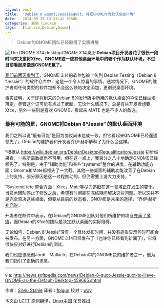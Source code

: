 ```yaml
---
layout: post
title:	"Debian 8 &quot;Jessie&quot; 将把GNOME作为默认桌面环境"
date:	2014-09-25 13:33:41 +0800 
categories:	新闻 linuxcn 
tags:	[linuxcn,Debian,Gnome]
---
```




> 
> Debian的GNOME团队已经取得了实质进展
> 
> 
> 


![The GNOME 3.14 desktop](/Asserts/Images//attachment/album/201409/25/133343bg4fgyriy6w4uxk0.jpg)*GNOME 3.14桌面*
**Debian项目开发者花了很长一段时间来决定将Xfce，GNOME或一些其他桌面环境中的哪个作为默认环境，不过目前看起来像是GNOME赢了。**


[我们前两天提到了](http://news.softpedia.com/news/Debian-8-quot-Jessie-quot-to-Get-GNOME-3-14-459470.shtml)，GNOME 3.14的软件包被上传到 Debian Testing（Debian 8 “Jessie”）的软件仓库中，这是一个令人惊喜的事情。通常情况下，GNOME的维护者对任何类型的软件包都不会这么快地决定添加，更别说桌面环境。


事实证明，关于即将到来的Debian 8的发行版中所用的默认桌面的争论已经尘埃落定，尽管这个词可能有点过于武断。无论什么情况下，总是有些开发者想要Xfce，另外一些则是喜欢 GNOME，看起来 MATE 也是不少人的备选。


### 最有可能的是，GNOME将Debian 8“Jessie” 的默认桌面环境


我们之所以说“最有可能”是因为协议尚未达成一致，但它看起来GNOME已经遥遥领先了。Debian的维护者和开发者乔伊·赫斯解释了为什么会这样。


“根据从 <https://wiki.debian.org/DebianDesktop/Requalification/Jessie> 初步结果看，一些所需数据尚不可用，但在这一点上，我百分之八十地确定GNOME已经领先了。特别是，由于“辅助功能”和某些“systemd”整合的进度。在辅助功能方面：Gnome和Mate都领先了一大截。其他一些桌面的辅助功能改善了在Debian上的支持，部分原因是这一过程推动的，但仍需要上游大力支持。“


“Systemd /etc 整合方面：Xfce，Mate等尽力追赶在这一领域正在发生的变化，当技术团队停止了修改之后，希望有时间能在冻结期间解决这些问题。所以这并不是完全否决这些桌面，但要从目前的状态看，GNOME是未来的选择，“乔伊·赫斯[补充说](http://anonscm.debian.org/cgit/tasksel/tasksel.git/commit/?id=dce99f5f8d84e4c885e6beb4cc1bb5bb1d9ee6d7)。


开发者在邮件中表示，在Debian的GNOME团队对他们所维护的项目[充满了激情](http://news.softpedia.com/news/Debian-Maintainer-Says-that-Xfce-on-Debian-Will-Not-Meet-Quality-Standards-GNOME-Is-Needed-454962.shtml)，而Debian的Xfce的团队是决定默认桌面的实际阻碍。


无论如何，Debian 8“Jessie”没有一个具体发布时间，并没有迹象显示何时可能会被发布。在另一方面，GNOME 3.14已经发布了（也许你已经看到新闻了），它将很快应对好进行Debian的测试。


我们也应该感谢Jordi　Mallach，在Debian中的GNOME包的维护者之一，他为我们指引了正确的讯息。




---


via: <http://news.softpedia.com/news/Debian-8-quot-Jessie-quot-to-Have-GNOME-as-the-Default-Desktop-459665.shtml>


作者：[Silviu Stahie](http://news.softpedia.com/editors/browse/silviu-stahie) 译者：[fbigun](https://github.com/fbigun) 校对：[wxy](https://github.com/wxy)


本文由 [LCTT](https://github.com/LCTT/TranslateProject) 原创翻译，[Linux中国](http://linux.cn/) 荣誉推出
